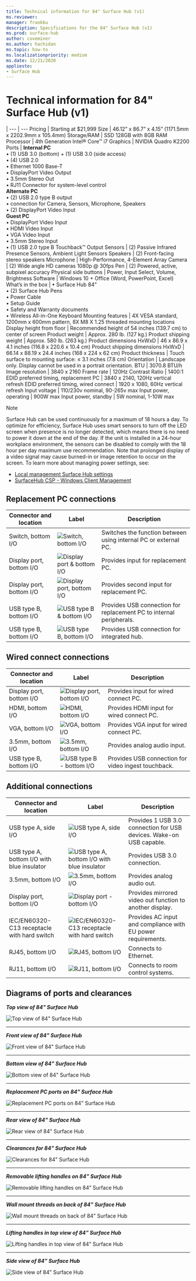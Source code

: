 ```yaml
---
title: Technical information for 84" Surface Hub (v1)
ms.reviewer: 
manager: frankbu
description: Specifications for the 84" Surface Hub (v1)
ms.prod: surface-hub
author: coveminer
ms.author: hachidan
ms.topic: how-to
ms.localizationpriority: medium
ms.date: 12/21/2020
appliesto:
- Surface Hub
---
```


# Technical information for 84" Surface Hub (v1)

|
--- | ---
Pricing | Starting at $21,999
Size | 46.12” x 86.7” x 4.15” (1171.5mm x 2202.9mm x 105.4mm)
Storage/RAM | SSD 128GB with 8GB RAM
Processor | 4th Generation Intel® Core™ i7
Graphics | NVIDIA Quadro K2200
Ports | **Internal PC**<br>• (1) USB 3.0 (bottom) + (1) USB 3.0 (side access)<br>• (4) USB 2.0<br>•  Ethernet 1000 Base-T<br>• DisplayPort Video Output<br>• 3.5mm Stereo Out<br>• RJ11 Connector for system-level control<br>**Alternate PC**<br>• (2) USB 2.0 type B output<br>•  connection for Camera, Sensors, Microphone, Speakers<br>• (2) DisplayPort Video Input<br>**Guest PC**<br>• DisplayPort Video Input<br>• HDMI Video Input<br>• VGA Video Input<br>• 3.5mm Stereo Input<br>• (1) USB 2.0 type B Touchback™ Output
Sensors  | (2) Passive Infrared Presence Sensors, Ambient Light Sensors
Speakers | (2) Front-facing stereo speakers
Microphone | High-Performance, 4-Element Array
Camera | (2) Wide angle HD cameras 1080p @ 30fps
Pen | (2) Powered, active, subpixel accuracy
Physical side buttons | Power, Input Select, Volume, Brightness
Software | Windows 10 + Office (Word, PowerPoint, Excel)
What’s in the box | • Surface Hub 84”<br>• (2) Surface Hub Pens<br>• Power Cable<br>• Setup Guide<br>• Safety and Warranty documents<br>• Wireless All-in-One Keyboard
Mounting features | 4X VESA standard, 1200mm x 600mm pattern, 8X M8 X 1.25 threaded mounting locations
Display height from floor | Recommended height of 54 inches (139.7 cm) to center of screen
Product weight | Approx. 280 lb. (127 kg.)
Product shipping weight  | Approx. 580 lb. (263 kg.)
Product dimensions HxWxD |  46 x 86.9 x 4.1 inches (116.8 x 220.6 x 10.4 cm)
Product shipping dimensions HxWxD | 66.14 x 88.19 x 24.4 inches (168 x 224 x 62 cm)
Product thickness | Touch surface to mounting surface: ≤ 3.1 inches (7.8 cm)
Orientation  | Landscape only. Display cannot be used in a portrait orientation.
BTU  | 3070.8 BTU/h
Image resolution | 3840 x 2160
Frame rate | 120Hz
Contrast Ratio | 1400:1
EDID preferred timing, replacement PC | 3840 x 2140, 120Hz vertical refresh
EDID preferred timing, wired connect | 1920 x 1080, 60Hz vertical refresh
Input voltage | 110/230v nominal, 90-265v max
Input power, operating | 900W max
Input power, standby    |   5W nominal, 1-10W max

> [!NOTE]
> Surface Hub can be used continuously for a maximum of 18 hours a day. To optimize for efficiency, Surface Hub uses smart sensors to turn off the LED screen when presence is no longer detected, which means there is no need to power it down at the end of the day. If the unit is installed in a 24-hour workplace environment, the sensors can be disabled to comply with the 18 hour per day maximum use recommendation. Note that prolonged display of a video signal may cause burned-in or image retention to occur on the screen. To learn more about managing power settings, see:
>
> - [Local management Surface Hub settings](local-management-surface-hub-settings.md)
> - [SurfaceHub CSP - Windows Client Management](/windows/client-management/mdm/surfacehub-csp)

## Replacement PC connections

Connector and location | Label | Description
--- | --- | ---
Switch, bottom I/O | ![Switch, bottom I/O](images/switch.png) | Switches the function between using internal PC or external PC.
Display port, bottom I/O | ![Display port & bottom I/O](images/dport.png) | Provides input for replacement PC.
Display port, bottom I/O | ![Display port, bottom I/O ](images/dport.png) | Provides second input for replacement PC.
USB type B, bottom I/O | ![USB type B & bottom I/O](images/usb.png) | Provides USB connection for replacement PC to internal peripherals.
USB type B, bottom I/O | ![USB type B, bottom I/O ](images/usb.png) | Provides USB connection for integrated hub.

## Wired connect connections

Connector and location | Label | Description
--- | --- | ---
Display port, bottom I/O | ![Display port, bottom I/O](images/dportio.png) | Provides input for wired connect PC.
HDMI, bottom I/O | ![HDMI, bottom I/O ](images/hdmi.png) | Provides HDMI input for wired connect PC.
VGA, bottom I/O | ![VGA, bottom I/O ](images/vga.png) | Provides VGA input for wired connect PC.
3.5mm, bottom I/O | ![3.5mm, bottom I/O](images/35mm.png) | Provides analog audio input.
USB type B, bottom I/O | ![USB type B - bottom I/O ](images/usb.png) | Provides USB connection for video ingest touchback.

## Additional connections

Connector and location | Label | Description
--- | --- | ---
USB type A, side I/O | ![USB type A, side I/O ](images/usb.png) | Provides 1 USB 3.0 connection for USB devices. Wake-on USB capable.
USB type A, bottom I/O with blue insulator | ![USB type A, bottom I/O with blue insulator](images/usb.png) | Provides USB 3.0 connection.
3.5mm, bottom I/O | ![3.5mm, bottom I/O ](images/analog.png) | Provides analog audio out.
Display port, bottom I/O | ![Display port - bottom I/O ](images/dportout.png) | Provides mirrored video out function to another display.
IEC/EN60320-C13 receptacle with hard switch | ![IEC/EN60320-C13 receptacle with hard switch](images/iec.png) | Provides AC input and compliance with EU power requirements.
RJ45, bottom I/O | ![RJ45, bottom I/O ](images/rj45.png) | Connects to Ethernet.
RJ11, bottom I/O | ![RJ11, bottom I/O ](images/rj11.png) | Connects to room control systems.

## Diagrams of ports and clearances

***Top view of 84" Surface Hub***

![Top view of 84" Surface Hub](images/sh-84-top.png)

---

***Front view of 84" Surface Hub***

![Front view of 84" Surface Hub](images/sh-84-front.png)

---

***Bottom view of 84" Surface Hub***

![Bottom view of 84" Surface Hub](images/sh-84-bottom.png)

---

***Replacement PC ports on 84" Surface Hub***

![Replacement PC ports on 84" Surface Hub](images/sh-84-rpc-ports.png)

---

***Rear view of 84" Surface Hub***

![Rear view of 84" Surface Hub](images/sh-84-rear.png)

---

***Clearances for 84" Surface Hub***

![Clearances for 84" Surface Hub](images/sh-84-clearance.png)

---

***Removable lifting handles on 84” Surface Hub***

![Removable lifting handles on 84” Surface Hub](images/sh-84-hand.png)

---

***Wall mount threads on back of 84” Surface Hub***

![Wall mount threads on back of 84” Surface Hub](images/sh-84-wall.png)

---
***Lifting handles in top view of 84” Surface Hub***

![Lifting handles in top view of 84” Surface Hub](images/sh-84-hand-top.png)

---
***Side view of 84” Surface Hub***

![Side view of 84” Surface Hub](images/sh-84-side.png)
